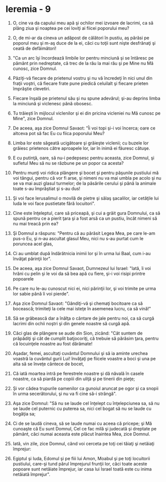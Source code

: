 # Ieremia - 9

1. O, cine va da capului meu apă şi ochilor mei izvoare de lacrimi, ca să plâng ziua şi noaptea pe cei loviţi ai fiicei poporului meu? 

2. O, de mi-ar da cineva un adăpost de călători în pustiu, aş părăsi pe poporul meu şi m-aş duce de la ei, căci cu toţii sunt nişte desfrânaţi şi ceată de defăimători! 

3. "Ca un arc îşi încordează limbile lor pentru minciună şi se întăresc pe pământ prin nedreptate, că trec de la rău la mai rău şi pe Mine nu Mă cunosc, zice Domnul. 

4. Păziţi-vă fiecare de prietenul vostru şi nu vă încredeţi în nici unul din fraţii voştri, că fiecare frate pune piedică celuilalt şi fiecare prieten împrăştie clevetiri. 

5. Fiecare înşală pe prietenul său şi nu spune adevărul; şi-au deprins limba la minciună şi viclenesc până obosesc. 

6. Tu trăieşti în mijlocul viclenilor şi ei din pricina vicleniei nu Mă cunosc pe Mine", zice Domnul. 

7. De aceea, aşa zice Domnul Savaot: "Îi voi topi şi-i voi încerca; oare ce altceva pot să fac Eu cu fiica poporului Meu? 

8. Limba lor este săgeată ucigătoare şi grăieşte viclenii; cu buzele lor grăiesc prietenos către aproapele lor, iar în inimă ei făuresc cătuşe. 

9. E cu putinţă, oare, să nu-i pedepsesc pentru aceasta, zice Domnul, şi sufletul Meu să nu se răzbune pe un popor ca acesta? 

10. Pentru munţi voi ridica plângere şi bocet şi pentru păşunile pustiului mă voi tângui, pentru că vor fi arse, şi nimeni nu va mai umbla pe acolo şi nu se va mai auzi glasul turmelor; de la păsările cerului şi până la animale toate s-au împrăştiat şi s-au dus! 

11. Şi voi face Ierusalimul o movilă de pietre şi sălaş şacalilor, iar cetăţile lui Iuda le voi face pustietate fără locuitori". 

12. Cine este înţeleptul, care să priceapă, şi cui a grăit gura Domnului, ca să spună pentru ce a pierit ţara şi a fost arsă ca un pustiu, încât nimeni să nu mai treacă prin ea? 

13. Şi Domnul a răspuns: "Pentru că au părăsit Legea Mea, pe care le-am pus-o Eu, şi n-au ascultat glasul Meu, nici nu s-au purtat cum le poruncea acel glas, 

14. Ci au umblat după îndărătnicia inimii lor şi în urma lui Baal, cum i-au învăţat părinţii lor". 

15. De aceea, aşa zice Domnul Savaot, Dumnezeul lui Israel: "Iată, îi voi hrăni cu pelin şi le voi da să bea apă cu fiere, şi-i voi risipi printre popoarele 

16. Pe care nu le-au cunoscut nici ei, nici părinţii lor, şi voi trimite pe urma lor sabie până îi voi pierde". 

17. Aşa zice Domnul Savaot: "Gândiţi-vă şi chemaţi bocitoare ca să bocească; trimiteţi la cele mai isteţe în asemenea lucru, ca să vină!" 

18. Să se grăbească dar a înălţa o cântare de jale pentru noi, ca să curgă lacrimi din ochii noştri şi din genele noastre să curgă apă. 

19. Căci glas de plângere se aude din Sion, zicând: "Cât suntem de prăpădiţi şi cât de cumplit batjocoriţi, că trebuie să părăsim ţara, pentru că locuinţele noastre au fost dărâmate! 

20. Aşadar, femei, ascultaţi cuvântul Domnului şi să ia aminte urechea voastră la cuvântul gurii Lui! învăţaţi pe fiicele voastre a boci şi una pe alta să se înveţe cântece de bocet, 

21. Că iată moartea intră pe ferestrele noastre şi dă năvală în casele noastre, ca să piardă pe copiii din uliţă şi pe tinerii din pieţe; 

22. Şi vor cădea trupurile oamenilor ca gunoiul aruncat pe ogor şi ca snopii în urma secerătorului, şi nu va fi cine să-i strângă". 

23. Aşa zice Domnul: "Să nu se laude cel înţelept cu înţelepciunea sa, să nu se laude cel puternic cu puterea sa, nici cel bogat să nu se laude cu bogăţia sa; 

24. Ci de se laudă cineva, să se laude numai cu aceea că pricepe; şi Mă cunoaşte că Eu sunt Domnul, Cel ce fac milă şi judecată şi dreptate pe pământ, căci numai aceasta este plăcut înaintea Mea, zice Domnul. 

25. Iată, vin zile, zice Domnul, când voi cerceta pe toţi cei tăiaţi şi netăiaţi împrejur: 

26. Egiptul şi Iuda, Edomul şi pe fiii lui Amon, Moabul şi pe toţi locuitorii pustiului, care-şi tund părul împrejurul frunţii lor, căci toate aceste popoare sunt netăiate împrejur, iar casa lui Israel toată este cu inima netăiată împrejur". 

